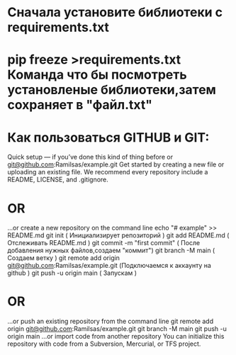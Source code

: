 # Сначала установите библиотеки с requirements.txt 



# pip freeze >requirements.txt  Команда что бы посмотреть установленые библиотеки,затем сохраняет в "файл.txt"



#  Как пользоваться GITHUB  и GIT:
Quick setup — if you’ve done this kind of thing before
or	
git@github.com:Ramilsas/example.git
Get started by creating a new file or uploading an existing file. We recommend every repository include a README, LICENSE, and .gitignore.


# OR
…or create a new repository on the command line
echo "# example" >> README.md
git init   ( Инициализирует репозиторий )
git add README.md    ( Отслеживать  README.md )
git commit -m "first commit"  ( После добавления нужных файлов,создаем "коммит")
git branch -M main   ( Создаем ветку )
git remote add origin git@github.com:Ramilsas/example.git   (Подключаемся к аккаунту на github )
git push -u origin main   ( Запускам )



# OR
…or push an existing repository from the command line
git remote add origin git@github.com:Ramilsas/example.git
git branch -M main
git push -u origin main
…or import code from another repository
You can initialize this repository with code from a Subversion, Mercurial, or TFS project.


